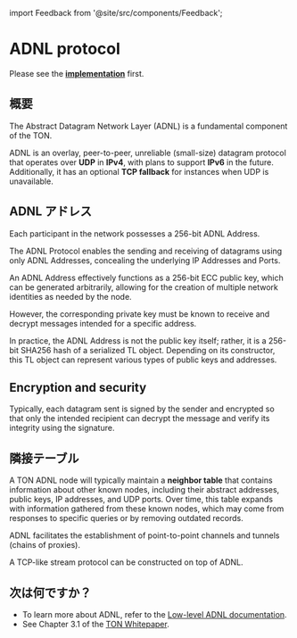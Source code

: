 import Feedback from '@site/src/components/Feedback';

# ADNL protocol

Please see the [**implementation**](https://github.com/ton-blockchain/ton/tree/master/adnl) first.

## 概要

The Abstract Datagram Network Layer (ADNL) is a fundamental component of the TON.

ADNL is an overlay, peer-to-peer, unreliable (small-size) datagram protocol that operates over **UDP** in **IPv4**, with plans to support **IPv6** in the future. Additionally, it has an optional **TCP fallback** for instances when UDP is unavailable.

## ADNL アドレス

Each participant in the network possesses a 256-bit ADNL Address.

The ADNL Protocol enables the sending and receiving of datagrams using only ADNL Addresses, concealing the underlying IP Addresses and Ports.

An ADNL Address effectively functions as a 256-bit ECC public key, which can be generated arbitrarily, allowing for the creation of multiple network identities as needed by the node.

However, the corresponding private key must be known to receive and decrypt messages intended for a specific address.

In practice, the ADNL Address is not the public key itself; rather, it is a 256-bit SHA256 hash of a serialized TL object. Depending on its constructor, this TL object can represent various types of public keys and addresses.

## Encryption and security

Typically, each datagram sent is signed by the sender and encrypted so that only the intended recipient can decrypt the message and verify its integrity using the signature.

## 隣接テーブル

A TON ADNL node will typically maintain a **neighbor table** that contains information about other known nodes, including their abstract addresses, public keys, IP addresses, and UDP ports. Over time, this table expands with information gathered from these known nodes, which may come from responses to specific queries or by removing outdated records.

ADNL facilitates the establishment of point-to-point channels and tunnels (chains of proxies).

A TCP-like stream protocol can be constructed on top of ADNL.

## 次は何ですか？

- To learn more about ADNL, refer to the [Low-level ADNL documentation](/v3/documentation/network/protocols/adnl/low-level-adnl).
- See Chapter 3.1 of the [TON Whitepaper](https://docs.ton.org/ton.pdf).
  <Feedback />

